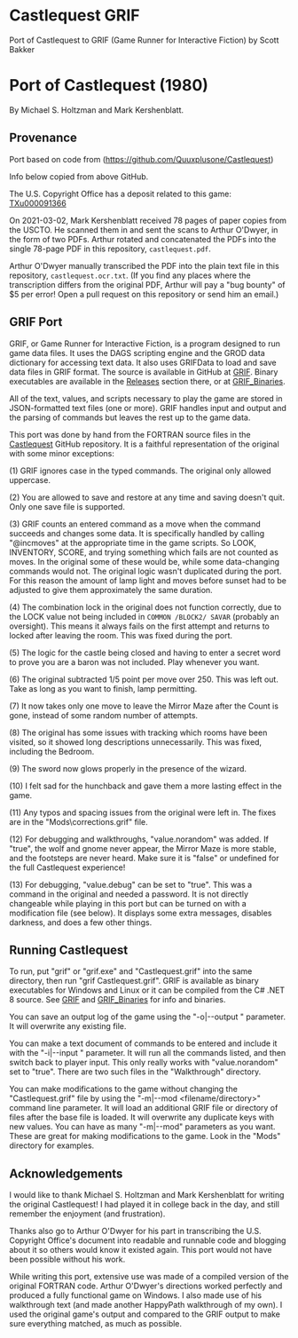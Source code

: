 # Castlequest GRIF

Port of Castlequest to GRIF (Game Runner for Interactive Fiction) by Scott Bakker

# Port of Castlequest (1980)

By Michael S. Holtzman and Mark Kershenblatt.


## Provenance

Port based on code from (https://github.com/Quuxplusone/Castlequest)

Info below copied from above GitHub.

The U.S. Copyright Office has a deposit related to this game:
[TXu000091366](https://cocatalog.loc.gov/cgi-bin/Pwebrecon.cgi?Search_Arg=TXu000091366&Search_Code=REGS&CNT=10&HIST=1)

On 2021-03-02, Mark Kershenblatt received 78 pages of paper copies
from the USCTO. He scanned them in and sent the scans to Arthur O'Dwyer,
in the form of two PDFs. Arthur rotated and concatenated the PDFs
into the single 78-page PDF in this repository, `castlequest.pdf`.

Arthur O'Dwyer manually transcribed the PDF into the plain text
file in this repository, `castlequest.ocr.txt`. (If you find any
places where the transcription differs from the original PDF,
Arthur will pay a "bug bounty" of $5 per error! Open a pull request
on this repository or send him an email.)


## GRIF Port

GRIF, or Game Runner for Interactive Fiction, is a program designed to run game data files. It uses the DAGS scripting engine and the GROD data dictionary for accessing text data. It also uses GRIFData to load and save data files in GRIF format. The source is available in GitHub at [GRIF](https://github.com/BakkerGames/GRIF). Binary executables are available in the [Releases](https://github.com/BakkerGames/GRIF/releases) section there, or at [GRIF_Binaries](https://github.com/BakkerGames/GRIF_Binaries).

All of the text, values, and scripts necessary to play the game are stored in JSON-formatted text files (one or more). GRIF handles input and output and the parsing of commands but leaves the rest up to the game data.

This port was done by hand from the FORTRAN source files in the [Castlequest](https://github.com/Quuxplusone/Castlequest) GitHub repository. It is a faithful representation of the original with some minor exceptions:

(1) GRIF ignores case in the typed commands. The original only allowed uppercase.

(2) You are allowed to save and restore at any time and saving doesn't quit. Only one save file is supported.

(3) GRIF counts an entered command as a move when the command succeeds and changes some data. It is specifically handled by calling "@incmoves" at the appropriate time in the game scripts. So LOOK, INVENTORY, SCORE, and trying something which fails are not counted as moves. In the original some of these would be, while some data-changing commands would not. The original logic wasn't duplicated during the port. For this reason the amount of lamp light and moves before sunset had to be adjusted to give them approximately the same duration.

(4) The combination lock in the original does not function correctly, due to the LOCK value not being included in `COMMON /BLOCK2/ SAVAR` (probably an oversight). This means it always fails on the first attempt and returns to locked after leaving the room. This was fixed during the port.

(5) The logic for the castle being closed and having to enter a secret word to prove you are a baron was not included. Play whenever you want.

(6) The original subtracted 1/5 point per move over 250. This was left out. Take as long as you want to finish, lamp permitting.

(7) It now takes only one move to leave the Mirror Maze after the Count is gone, instead of some random number of attempts.

(8) The original has some issues with tracking which rooms have been visited, so it showed long descriptions unnecessarily. This was fixed, including the Bedroom.

(9) The sword now glows properly in the presence of the wizard.

(10) I felt sad for the hunchback and gave them a more lasting effect in the game.

(11) Any typos and spacing issues from the original were left in. The fixes are in the "Mods\corrections.grif" file.

(12) For debugging and walkthroughs, "value.norandom" was added. If "true", the wolf and gnome never appear, the Mirror Maze is more stable, and the footsteps are never heard. Make sure it is "false" or undefined for the full Castlequest experience!

(13) For debugging, "value.debug" can be set to "true". This was a command in the original and needed a password. It is not directly changeable while playing in this port but can be turned on with a modification file (see below). It displays some extra messages, disables darkness, and does a few other things.


## Running Castlequest

To run, put "grif" or "grif.exe" and "Castlequest.grif" into the same directory, then run "grif Castlequest.grif". GRIF is available as binary executables for Windows and Linux or it can be compiled from the C# .NET 8 source. See [GRIF](https://github.com/BakkerGames/GRIF) and [GRIF_Binaries](https://github.com/BakkerGames/GRIF_Binaries) for info and binaries.

You can save an output log of the game using the "-o|--output <filename>" parameter. It will overwrite any existing file.

You can make a text document of commands to be entered and include it with the "-i|--input <filename>" parameter. It will run all the commands listed, and then switch back to player input. This only really works with "value.norandom" set to "true". There are two such files in the "Walkthrough" directory.

You can make modifications to the game without changing the "Castlequest.grif" file by using the "-m|--mod <filename/directory>" command line parameter. It will load an additional GRIF file or directory of files after the base file is loaded. It will overwrite any duplicate keys with new values. You can have as many "-m|--mod" parameters as you want. These are great for making modifications to the game. Look in the "Mods" directory for examples.


## Acknowledgements

I would like to thank Michael S. Holtzman and Mark Kershenblatt for writing the original Castlequest! I had played it in college back in the day, and still remember the enjoyment (and frustration).

Thanks also go to Arthur O'Dwyer for his part in transcribing the U.S. Copyright Office's document into readable and runnable code and blogging about it so others would know it existed again. This port would not have been possible without his work.

While writing this port, extensive use was made of a compiled version of the original FORTRAN code. Arthur O'Dwyer's directions worked perfectly and produced a fully functional game on Windows. I also made use of his walkthrough text (and made another HappyPath walkthrough of my own). I used the original game's output and compared to the GRIF output to make sure everything matched, as much as possible.